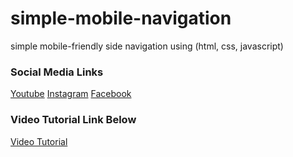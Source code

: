 # simple-mobile-navigation

simple mobile-friendly side navigation using (html, css, javascript)

### Social Media Links

[Youtube](https://youtube.com/c/thelifeofadev)
[Instagram](https://www.instagram.com/siteitsolutions)
[Facebook](https://www.facebook.com/SiteitSolutions)

### Video Tutorial Link Below

[Video Tutorial](https://www.youtube.com/watch?v=Erb_iVFNNoM)
